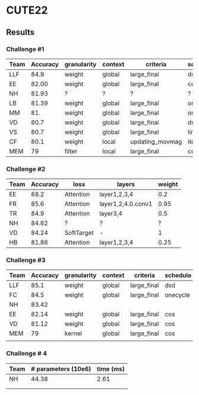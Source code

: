 # CUTE22




## Results

### Challenge #1

|Team| Accuracy  | granularity  | context  |  criteria | schedule | 
|---|---|---|---|---|---|
| LLF  | 84.9  | weight  | global  | large_final  | dsd |
| EE  | 82.00  | weight  | global  | large_final  | cos |
| NH  | 81.93  | ?  | ?  | ?  | ? |
| LB  | 81.39  | weight  | global  | large_final | onecycle |
| MM | 81.  | weight  | global  | large_final  | onecycle |
| VD | 80.7  | weight  | global  | large_final  | dsd |
| VS | 80.7  | weight  | global  | large_final  | lin |
| CF | 80.1  | weight  | local  | updating_movmag  | iterative |
| MEM | 79  | filter  | local  | large_final  | cos |






### Challenge #2

|Team| Accuracy  | loss  | layers  | weight |
|---|---|---|---|---|
| EE  | 88.2  | Attention  | layer1,2,3,4  | 0.2  |
| FR  | 85.6  | Attention  | layer1,2,4.0.conv1  | 0.95  |
| TR  | 84.9  | Attention  | layer3,4  | 0.5  |
| NH  | 84.62  | ?  | ?  | ?  |
| VD  | 84.24  | SoftTarget  | -  |  1 |
| HB  | 81.86  | Attention  | layer1,2,3,4  |  0.25 |


### Challenge #3

|Team| Accuracy  | granularity  | context  |  criteria | schedule | loss  | layers  | weight |
|---|---|---|---|---| --- | --- | --- | ---| 
| LLF  | 85.1 | weight  | global | large_final  | dsd | Attention | layer1,2,3,4  |  0.95  |
| FC  | 84.5 | weight  | global | large_final  | onecycle | Attention | layer1,2,3,4  |  0.95  |
| NH  | 83.42  |   |   |   | | | | |
| EE  | 82.14  | weight  | global | large_final  | cos | Attention | layer1,2,3,4  |  0.5  |
| VD  | 81.12  | weight  | global | large_final  | cos | Attention | layer1,2,3,4  |  0.4  |
| MEM  | 79  | kernel  | global | large_final  | cos | Attention | 3,4  |  0.9  |
|   |   |   |   |   | | | | |


### Challenge # 4


|Team| # parameters (10e6) | time (ms)  |
|---|---|---|
| NH  | 44.38  | 2.61 |
|   |   |   |
|   |   |   |

